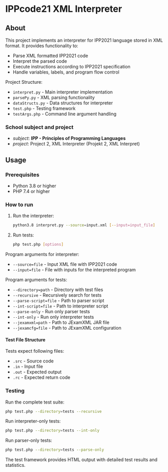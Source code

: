 # IPPcode21 XML Interpreter

## About

This project implements an interpreter for IPP2021 language stored in XML format. It provides functionality to:

- Parse XML formatted IPP2021 code
- Interpret the parsed code
- Execute instructions according to IPP2021 specification
- Handle variables, labels, and program flow control

Project Structure:

- `interpret.py` - Main interpreter implementation
- `parsePy.py` - XML parsing functionality
- `dataStructs.py` - Data structures for interpreter
- `test.php` - Testing framework
- `testArgs.php` - Command line argument handling

### School subject and project

-   *subject*: **IPP - Principles of Programming Languages**
-   *project*: Project 2, XML Interpreter (Projekt 2, XML Interpret)

## Usage

### Prerequisites

- Python 3.8 or higher
- PHP 7.4 or higher

### How to run

1. Run the interpreter:
    ```bash
    python3.8 interpret.py --source=input.xml [--input=input_file]
    ```

2. Run tests:
    ```bash
    php test.php [options]
    ```

Program arguments for interpreter:

- `--source=file` - Input XML file with IPP2021 code
- `--input=file` - File with inputs for the interpreted program

Program arguments for tests:

- `--directory=path` - Directory with test files
- `--recursive` - Recursively search for tests
- `--parse-script=file` - Path to parser script
- `--int-script=file` - Path to interpreter script
- `--parse-only` - Run only parser tests
- `--int-only` - Run only interpreter tests
- `--jexamxml=path` - Path to JExamXML JAR file
- `--jexamcfg=file` - Path to JExamXML configuration

#### Test File Structure

Tests expect following files:

- `.src` - Source code
- `.in` - Input file
- `.out` - Expected output
- `.rc` - Expected return code

### Testing

Run the complete test suite:
```bash
php test.php --directory=tests --recursive
```

Run interpreter-only tests:
```bash
php test.php --directory=tests --int-only
```

Run parser-only tests:
```bash
php test.php --directory=tests --parse-only
```

The test framework provides HTML output with detailed test results and statistics.